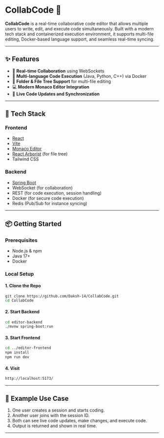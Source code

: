 # CollabCode 🚀

**CollabCode** is a real-time collaborative code editor that allows multiple users to write, edit, and execute code simultaneously. Built with a modern tech stack and containerized execution environment, it supports multi-file editing, Docker-based language support, and seamless real-time syncing.

---

## ✨ Features

* 🔁 **Real-time Collaboration** using WebSockets
* 🧠 **Multi-language Code Execution** (Java, Python, C++) via Docker
* 📁 **Folder & File Tree Support** for multi-file editing
* 💻 **Modern Monaco Editor Integration**
* 💬 **Live Code Updates and Synchronization**

---

## 👷️ Tech Stack

### Frontend

* [React](https://reactjs.org/)
* [Vite](https://vitejs.dev/)
* [Monaco Editor](https://microsoft.github.io/monaco-editor/)
* [React Arborist](https://react-arborist.netlify.app/) (for file tree)
* Tailwind CSS

### Backend

* [Spring Boot](https://spring.io/projects/spring-boot)
* WebSocket (for collaboration)
* REST (for code execution, session handling)
* Docker (for secure code execution)
* Redis (Pub/Sub for instance syncing)

---

## 📦 Getting Started

### Prerequisites

* Node.js & npm
* Java 17+
* Docker

### Local Setup

#### 1. Clone the Repo

```bash
git clone https://github.com/Daksh-14/CollabCode.git
cd CollabCode
```

#### 2. Start Backend

```bash
cd editor-backend
./mvnw spring-boot:run
```

#### 3. Start Frontend

```bash
cd ../editor-frontend
npm install
npm run dev
```

#### 4. Visit

```bash
http://localhost:5173/
```

---

## 🧪 Example Use Case

1. One user creates a session and starts coding.
2. Another user joins with the session ID.
3. Both can see live code updates, make changes, and execute code.
4. Output is returned and shown in real time.

---
